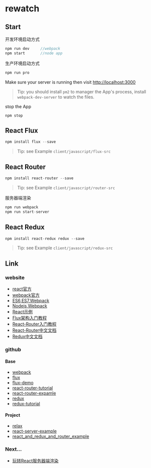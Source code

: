 # rewatch

## Start

开发环境启动方式

```javascript
npm run dev     //webpack
npm start       //node app
```

生产环境启动方式

```javascript
npm run pro
```

Make sure your server is running then visit [http://localhost:3000](http://localhost:3000)

>Tip: you should install `pm2` to manager the App's process, install `webpack-dev-server` to watch the files.


stop the App

```javacript
npm stop
```

## React Flux

```javascript
npm install flux --save
```

>Tip: see Example `client/javascript/flux-src`


## React Router

```javascript
npm install react-router --save
```

>Tip: see Example `client/javascript/router-src`


服务器端渲染

```javascript
npm run webpack
npm run start-server
```

## React Redux

```javascript
npm install react-redux redux --save
```
>Tip: see Example `client/javascript/redux-src`


## Link

### website
- [react官方](https://facebook.github.io/react/index.html)
- [webpack官方](https://webpack.github.io/docs/)
- [ES6,ES7,Webpack](http://www.tuicool.com/articles/fmUze2M)
- [Nodejs,Webpack](http://www.tuicool.com/articles/zEZneuq)
- [React示例](http://www.kancloud.cn/kancloud/create-voting-app/63976)
- [Flux架构入门教程](http://www.ruanyifeng.com/blog/2016/01/flux.html)
- [React-Router入门教程](http://www.ruanyifeng.com/blog/2016/05/react_router.html?utm_source=tool.lu)
- [React-Router中文文档](http://react-guide.github.io/react-router-cn/docs/Introduction.html)
- [Redux中文文档](http://cn.redux.js.org/index.html)


### github

#### Base
- [webpack](https://github.com/webpack/webpack)
- [flux](https://github.com/facebook/flux)
- [flux-demo](https://github.com/ruanyf/extremely-simple-flux-demo)
- [react-router-tutorial](https://github.com/reactjs/react-router-tutorial/tree/master/lessons)
- [react-router-expamle](https://github.com/reactjs/react-router/tree/latest/examples)
- [redux](https://github.com/reactjs/redux)
- [redux-tutorial](https://github.com/happypoulp/redux-tutorial/)


#### Project
- [relax](https://github.com/relax/relax)
- [react-server-example](https://github.com/mhart/react-server-example)
- [react_and_redux_and_router_example](https://github.com/zjy01/react_and_redux_and_router_example)

### Next...
- [玩转React服务器端渲染](https://blog.coding.net/blog/React-server-rendering)